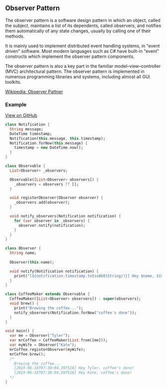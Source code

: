 ## Observer Pattern
The observer pattern is a software design pattern in which an object, called the subject, maintains a list of its dependents, called observers, and notifies them automatically of any state changes, usually by calling one of their methods.

It is mainly used to implement distributed event handling systems, in "event driven" software. Most modern languages such as C# have built-in "event" constructs which implement the observer pattern components.

The observer pattern is also a key part in the familiar model–view–controller (MVC) architectural pattern. The observer pattern is implemented in numerous programming libraries and systems, including almost all GUI toolkits.

[Wikipedia: Observer Pattner](https://en.wikipedia.org/wiki/Observer_pattern)

### Example

[View on GitHub](https://github.com/scottt2/design-patterns-in-dart/tree/master/observer)

```dart
class Notification {
  String message;
  DateTime timestamp;
  Notification(this.message, this.timestamp);
  Notification.forNow(this.message) {
    timestamp = new DateTime.now();
  }
}

class Observable {
  List<Observer> _observers;

  Observable([List<Observer> observers]) {
    _observers = observers ?? [];
  }

  void registerObserver(Observer observer) {
    _observers.add(observer);
  }

  void notify_observers(Notification notification) {
    for (var observer in _observers) {
      observer.notify(notification);
    }
  }
}

class Observer {
  String name;
  
  Observer(this.name);

  void notify(Notification notification) {
    print("[${notification.timestamp.toIso8601String()}] Hey $name, ${notification.message}!");
  }
}

class CoffeeMaker extends Observable {
  CoffeeMaker([List<Observer> observers]) : super(observers);
  void brew() {
    print("Brewing the coffee...");
    notify_observers(Notification.forNow("coffee's done"));
  }
}

void main() {
  var me = Observer("Tyler");
  var mrCoffee = CoffeeMaker(List.from([me]));
  var myWife = Observer("Kate");
  mrCoffee.registerObserver(myWife);
  mrCoffee.brew();
  /*
    Brewing the coffee...
    [2019-06-18T07:30:04.397518] Hey Tyler, coffee's done!
    [2019-06-18T07:30:04.397518] Hey Kate, coffee's done!
  */
}
```
